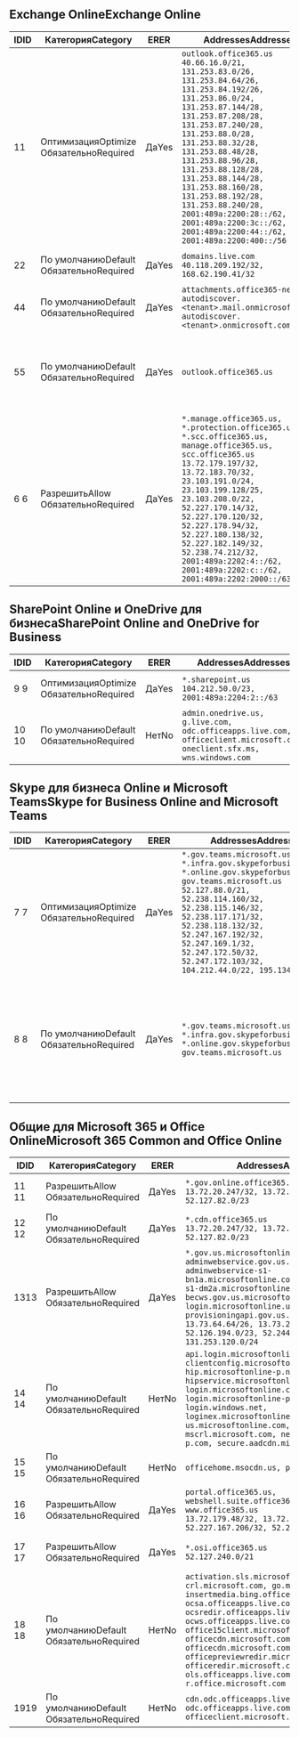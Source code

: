 <!--THIS FILE IS AUTOMATICALLY GENERATED. MANUAL CHANGES WILL BE OVERWRITTEN.-->
<!--Please contact the Office 365 Endpoints team with any questions.-->
<!--USGovGCCHigh endpoints version 2019020800-->
<!--File generated 2019-02-08 14:00:31.8700-->

## <a name="exchange-online"></a><span data-ttu-id="0fca8-101">Exchange Online</span><span class="sxs-lookup"><span data-stu-id="0fca8-101">Exchange Online</span></span>

<span data-ttu-id="0fca8-102">ID</span><span class="sxs-lookup"><span data-stu-id="0fca8-102">ID</span></span> | <span data-ttu-id="0fca8-103">Категория</span><span class="sxs-lookup"><span data-stu-id="0fca8-103">Category</span></span> | <span data-ttu-id="0fca8-104">ER</span><span class="sxs-lookup"><span data-stu-id="0fca8-104">ER</span></span> | <span data-ttu-id="0fca8-105">Addresses</span><span class="sxs-lookup"><span data-stu-id="0fca8-105">Addresses</span></span> | <span data-ttu-id="0fca8-106">Порты</span><span class="sxs-lookup"><span data-stu-id="0fca8-106">Ports</span></span>
-- | -------------------- | --- | ------------------------------------------------------------------------------------------------------------------------------------------------------------------------------------------------------------------------------------------------------------------------------------------------------------------------------------------------------------------------------------------------------------------------------------------------ | -------------------------------
<span data-ttu-id="0fca8-107">1</span><span class="sxs-lookup"><span data-stu-id="0fca8-107">1</span></span> | <span data-ttu-id="0fca8-108">Оптимизация</span><span class="sxs-lookup"><span data-stu-id="0fca8-108">Optimize</span></span><BR><span data-ttu-id="0fca8-109">Обязательно</span><span class="sxs-lookup"><span data-stu-id="0fca8-109">Required</span></span> | <span data-ttu-id="0fca8-110">Да</span><span class="sxs-lookup"><span data-stu-id="0fca8-110">Yes</span></span> | `outlook.office365.us`<BR>`40.66.16.0/21, 131.253.83.0/26, 131.253.84.64/26, 131.253.84.192/26, 131.253.86.0/24, 131.253.87.144/28, 131.253.87.208/28, 131.253.87.240/28, 131.253.88.0/28, 131.253.88.32/28, 131.253.88.48/28, 131.253.88.96/28, 131.253.88.128/28, 131.253.88.144/28, 131.253.88.160/28, 131.253.88.192/28, 131.253.88.240/28, 2001:489a:2200:28::/62, 2001:489a:2200:3c::/62, 2001:489a:2200:44::/62, 2001:489a:2200:400::/56` | <span data-ttu-id="0fca8-111">**TCP:** 443, 80</span><span class="sxs-lookup"><span data-stu-id="0fca8-111">**TCP:** 443, 80</span></span>
<span data-ttu-id="0fca8-112">2</span><span class="sxs-lookup"><span data-stu-id="0fca8-112">2</span></span> | <span data-ttu-id="0fca8-113">По умолчанию</span><span class="sxs-lookup"><span data-stu-id="0fca8-113">Default</span></span><BR><span data-ttu-id="0fca8-114">Обязательно</span><span class="sxs-lookup"><span data-stu-id="0fca8-114">Required</span></span> | <span data-ttu-id="0fca8-115">Да</span><span class="sxs-lookup"><span data-stu-id="0fca8-115">Yes</span></span> | `domains.live.com`<BR>`40.118.209.192/32, 168.62.190.41/32` | <span data-ttu-id="0fca8-116">**TCP:** 443, 80</span><span class="sxs-lookup"><span data-stu-id="0fca8-116">**TCP:** 443, 80</span></span>
<span data-ttu-id="0fca8-117">4</span><span class="sxs-lookup"><span data-stu-id="0fca8-117">4</span></span> | <span data-ttu-id="0fca8-118">По умолчанию</span><span class="sxs-lookup"><span data-stu-id="0fca8-118">Default</span></span><BR><span data-ttu-id="0fca8-119">Обязательно</span><span class="sxs-lookup"><span data-stu-id="0fca8-119">Required</span></span> | <span data-ttu-id="0fca8-120">Да</span><span class="sxs-lookup"><span data-stu-id="0fca8-120">Yes</span></span> | `attachments.office365-net.us, autodiscover.<tenant>.mail.onmicrosoft.com, autodiscover.<tenant>.onmicrosoft.com` | <span data-ttu-id="0fca8-121">**TCP:** 443, 80</span><span class="sxs-lookup"><span data-stu-id="0fca8-121">**TCP:** 443, 80</span></span>
<span data-ttu-id="0fca8-122">5</span><span class="sxs-lookup"><span data-stu-id="0fca8-122">5</span></span> | <span data-ttu-id="0fca8-123">По умолчанию</span><span class="sxs-lookup"><span data-stu-id="0fca8-123">Default</span></span><BR><span data-ttu-id="0fca8-124">Обязательно</span><span class="sxs-lookup"><span data-stu-id="0fca8-124">Required</span></span> | <span data-ttu-id="0fca8-125">Да</span><span class="sxs-lookup"><span data-stu-id="0fca8-125">Yes</span></span> | `outlook.office365.us` | <span data-ttu-id="0fca8-126">**TCP:** 143, 25, 587, 993, 995</span><span class="sxs-lookup"><span data-stu-id="0fca8-126">**TCP:** 143, 25, 587, 993, 995</span></span>
<span data-ttu-id="0fca8-127">6 </span><span class="sxs-lookup"><span data-stu-id="0fca8-127">6</span></span> | <span data-ttu-id="0fca8-128">Разрешить</span><span class="sxs-lookup"><span data-stu-id="0fca8-128">Allow</span></span><BR><span data-ttu-id="0fca8-129">Обязательно</span><span class="sxs-lookup"><span data-stu-id="0fca8-129">Required</span></span> | <span data-ttu-id="0fca8-130">Да</span><span class="sxs-lookup"><span data-stu-id="0fca8-130">Yes</span></span> | `*.manage.office365.us, *.protection.office365.us, *.scc.office365.us, manage.office365.us, scc.office365.us`<BR>`13.72.179.197/32, 13.72.183.70/32, 23.103.191.0/24, 23.103.199.128/25, 23.103.208.0/22, 52.227.170.14/32, 52.227.170.120/32, 52.227.178.94/32, 52.227.180.138/32, 52.227.182.149/32, 52.238.74.212/32, 2001:489a:2202:4::/62, 2001:489a:2202:c::/62, 2001:489a:2202:2000::/63` | <span data-ttu-id="0fca8-131">**TCP:** 25, 443</span><span class="sxs-lookup"><span data-stu-id="0fca8-131">**TCP:** 25, 443</span></span>

## <a name="sharepoint-online-and-onedrive-for-business"></a><span data-ttu-id="0fca8-132">SharePoint Online и OneDrive для бизнеса</span><span class="sxs-lookup"><span data-stu-id="0fca8-132">SharePoint Online and OneDrive for Business</span></span>

<span data-ttu-id="0fca8-133">ID</span><span class="sxs-lookup"><span data-stu-id="0fca8-133">ID</span></span> | <span data-ttu-id="0fca8-134">Категория</span><span class="sxs-lookup"><span data-stu-id="0fca8-134">Category</span></span> | <span data-ttu-id="0fca8-135">ER</span><span class="sxs-lookup"><span data-stu-id="0fca8-135">ER</span></span> | <span data-ttu-id="0fca8-136">Addresses</span><span class="sxs-lookup"><span data-stu-id="0fca8-136">Addresses</span></span> | <span data-ttu-id="0fca8-137">Порты</span><span class="sxs-lookup"><span data-stu-id="0fca8-137">Ports</span></span>
-- | -------------------- | --- | ----------------------------------------------------------------------------------------------------------------------- | ----------------
<span data-ttu-id="0fca8-138">9 </span><span class="sxs-lookup"><span data-stu-id="0fca8-138">9</span></span> | <span data-ttu-id="0fca8-139">Оптимизация</span><span class="sxs-lookup"><span data-stu-id="0fca8-139">Optimize</span></span><BR><span data-ttu-id="0fca8-140">Обязательно</span><span class="sxs-lookup"><span data-stu-id="0fca8-140">Required</span></span> | <span data-ttu-id="0fca8-141">Да</span><span class="sxs-lookup"><span data-stu-id="0fca8-141">Yes</span></span> | `*.sharepoint.us`<BR>`104.212.50.0/23, 2001:489a:2204:2::/63` | <span data-ttu-id="0fca8-142">**TCP:** 443, 80</span><span class="sxs-lookup"><span data-stu-id="0fca8-142">**TCP:** 443, 80</span></span>
<span data-ttu-id="0fca8-143">10 </span><span class="sxs-lookup"><span data-stu-id="0fca8-143">10</span></span> | <span data-ttu-id="0fca8-144">По умолчанию</span><span class="sxs-lookup"><span data-stu-id="0fca8-144">Default</span></span><BR><span data-ttu-id="0fca8-145">Обязательно</span><span class="sxs-lookup"><span data-stu-id="0fca8-145">Required</span></span> | <span data-ttu-id="0fca8-146">Нет</span><span class="sxs-lookup"><span data-stu-id="0fca8-146">No</span></span> | `admin.onedrive.us, g.live.com, odc.officeapps.live.com, officeclient.microsoft.com, oneclient.sfx.ms, wns.windows.com` | <span data-ttu-id="0fca8-147">**TCP:** 443, 80</span><span class="sxs-lookup"><span data-stu-id="0fca8-147">**TCP:** 443, 80</span></span>

## <a name="skype-for-business-online-and-microsoft-teams"></a><span data-ttu-id="0fca8-148">Skype для бизнеса Online и Microsoft Teams</span><span class="sxs-lookup"><span data-stu-id="0fca8-148">Skype for Business Online and Microsoft Teams</span></span>

<span data-ttu-id="0fca8-149">ID</span><span class="sxs-lookup"><span data-stu-id="0fca8-149">ID</span></span> | <span data-ttu-id="0fca8-150">Категория</span><span class="sxs-lookup"><span data-stu-id="0fca8-150">Category</span></span> | <span data-ttu-id="0fca8-151">ER</span><span class="sxs-lookup"><span data-stu-id="0fca8-151">ER</span></span> | <span data-ttu-id="0fca8-152">Addresses</span><span class="sxs-lookup"><span data-stu-id="0fca8-152">Addresses</span></span> | <span data-ttu-id="0fca8-153">Порты</span><span class="sxs-lookup"><span data-stu-id="0fca8-153">Ports</span></span>
-- | -------------------- | --- | --------------------------------------------------------------------------------------------------------------------------------------------------------------------------------------------------------------------------------------------------------------------------------------------------------------------------------- | --------------------------------------------------
<span data-ttu-id="0fca8-154">7 </span><span class="sxs-lookup"><span data-stu-id="0fca8-154">7</span></span> | <span data-ttu-id="0fca8-155">Оптимизация</span><span class="sxs-lookup"><span data-stu-id="0fca8-155">Optimize</span></span><BR><span data-ttu-id="0fca8-156">Обязательно</span><span class="sxs-lookup"><span data-stu-id="0fca8-156">Required</span></span> | <span data-ttu-id="0fca8-157">Да</span><span class="sxs-lookup"><span data-stu-id="0fca8-157">Yes</span></span> | `*.gov.teams.microsoft.us, *.infra.gov.skypeforbusiness.us, *.online.gov.skypeforbusiness.us, gov.teams.microsoft.us`<BR>`52.127.88.0/21, 52.238.114.160/32, 52.238.115.146/32, 52.238.117.171/32, 52.238.118.132/32, 52.247.167.192/32, 52.247.169.1/32, 52.247.172.50/32, 52.247.172.103/32, 104.212.44.0/22, 195.134.228.0/22` | <span data-ttu-id="0fca8-158">**TCP:** 443, 80</span><span class="sxs-lookup"><span data-stu-id="0fca8-158">**TCP:** 443, 80</span></span><BR><span data-ttu-id="0fca8-159">**UDP:** 3478</span><span class="sxs-lookup"><span data-stu-id="0fca8-159">**UDP:** 3478</span></span>
<span data-ttu-id="0fca8-160">8 </span><span class="sxs-lookup"><span data-stu-id="0fca8-160">8</span></span> | <span data-ttu-id="0fca8-161">По умолчанию</span><span class="sxs-lookup"><span data-stu-id="0fca8-161">Default</span></span><BR><span data-ttu-id="0fca8-162">Обязательно</span><span class="sxs-lookup"><span data-stu-id="0fca8-162">Required</span></span> | <span data-ttu-id="0fca8-163">Да</span><span class="sxs-lookup"><span data-stu-id="0fca8-163">Yes</span></span> | `*.gov.teams.microsoft.us, *.infra.gov.skypeforbusiness.us, *.online.gov.skypeforbusiness.us, gov.teams.microsoft.us` | <span data-ttu-id="0fca8-164">**TCP:** 5061, 50000–59999</span><span class="sxs-lookup"><span data-stu-id="0fca8-164">**TCP:** 5061, 50000-59999</span></span><BR><span data-ttu-id="0fca8-165">**UDP:** 50000–59999</span><span class="sxs-lookup"><span data-stu-id="0fca8-165">**UDP:** 50000-59999</span></span>

## <a name="microsoft-365-common-and-office-online"></a><span data-ttu-id="0fca8-166">Общие для Microsoft 365 и Office Online</span><span class="sxs-lookup"><span data-stu-id="0fca8-166">Microsoft 365 Common and Office Online</span></span>

<span data-ttu-id="0fca8-167">ID</span><span class="sxs-lookup"><span data-stu-id="0fca8-167">ID</span></span> | <span data-ttu-id="0fca8-168">Категория</span><span class="sxs-lookup"><span data-stu-id="0fca8-168">Category</span></span> | <span data-ttu-id="0fca8-169">ER</span><span class="sxs-lookup"><span data-stu-id="0fca8-169">ER</span></span> | <span data-ttu-id="0fca8-170">Addresses</span><span class="sxs-lookup"><span data-stu-id="0fca8-170">Addresses</span></span> | <span data-ttu-id="0fca8-171">Порты</span><span class="sxs-lookup"><span data-stu-id="0fca8-171">Ports</span></span>
-- | ------------------- | --- | ---------------------------------------------------------------------------------------------------------------------------------------------------------------------------------------------------------------------------------------------------------------------------------------------------------------------------------------------------------------------------------------------- | ----------------
<span data-ttu-id="0fca8-172">11 </span><span class="sxs-lookup"><span data-stu-id="0fca8-172">11</span></span> | <span data-ttu-id="0fca8-173">Разрешить</span><span class="sxs-lookup"><span data-stu-id="0fca8-173">Allow</span></span><BR><span data-ttu-id="0fca8-174">Обязательно</span><span class="sxs-lookup"><span data-stu-id="0fca8-174">Required</span></span> | <span data-ttu-id="0fca8-175">Да</span><span class="sxs-lookup"><span data-stu-id="0fca8-175">Yes</span></span> | `*.gov.online.office365.us`<BR>`13.72.20.247/32, 13.72.185.126/32, 52.127.82.0/23` | <span data-ttu-id="0fca8-176">**TCP:** 443</span><span class="sxs-lookup"><span data-stu-id="0fca8-176">**TCP:** 443</span></span>
<span data-ttu-id="0fca8-177">12 </span><span class="sxs-lookup"><span data-stu-id="0fca8-177">12</span></span> | <span data-ttu-id="0fca8-178">По умолчанию</span><span class="sxs-lookup"><span data-stu-id="0fca8-178">Default</span></span><BR><span data-ttu-id="0fca8-179">Обязательно</span><span class="sxs-lookup"><span data-stu-id="0fca8-179">Required</span></span> | <span data-ttu-id="0fca8-180">Да</span><span class="sxs-lookup"><span data-stu-id="0fca8-180">Yes</span></span> | `*.cdn.office365.us`<BR>`13.72.20.247/32, 13.72.185.126/32, 52.127.82.0/23` | <span data-ttu-id="0fca8-181">**TCP:** 443</span><span class="sxs-lookup"><span data-stu-id="0fca8-181">**TCP:** 443</span></span>
<span data-ttu-id="0fca8-182">13</span><span class="sxs-lookup"><span data-stu-id="0fca8-182">13</span></span> | <span data-ttu-id="0fca8-183">Разрешить</span><span class="sxs-lookup"><span data-stu-id="0fca8-183">Allow</span></span><BR><span data-ttu-id="0fca8-184">Обязательно</span><span class="sxs-lookup"><span data-stu-id="0fca8-184">Required</span></span> | <span data-ttu-id="0fca8-185">Да</span><span class="sxs-lookup"><span data-stu-id="0fca8-185">Yes</span></span> | `*.gov.us.microsoftonline.com, adminwebservice.gov.us.microsoftonline.com, adminwebservice-s1-bn1a.microsoftonline.com, adminwebservice-s1-dm2a.microsoftonline.com, becws.gov.us.microsoftonline.com, login.microsoftonline.us, provisioningapi.gov.us.microsoftonline.com`<BR>`13.73.64.64/26, 13.73.208.128/25, 52.126.194.0/23, 52.244.120.128/25, 131.253.120.0/24` | <span data-ttu-id="0fca8-186">**TCP:** 443</span><span class="sxs-lookup"><span data-stu-id="0fca8-186">**TCP:** 443</span></span>
<span data-ttu-id="0fca8-187">14 </span><span class="sxs-lookup"><span data-stu-id="0fca8-187">14</span></span> | <span data-ttu-id="0fca8-188">По умолчанию</span><span class="sxs-lookup"><span data-stu-id="0fca8-188">Default</span></span><BR><span data-ttu-id="0fca8-189">Обязательно</span><span class="sxs-lookup"><span data-stu-id="0fca8-189">Required</span></span> | <span data-ttu-id="0fca8-190">Нет</span><span class="sxs-lookup"><span data-stu-id="0fca8-190">No</span></span> | `api.login.microsoftonline.com, clientconfig.microsoftonline-p.net, hip.microsoftonline-p.net, hipservice.microsoftonline.com, login.microsoftonline.com, login.microsoftonline-p.com, login.windows.net, loginex.microsoftonline.com, login-us.microsoftonline.com, mscrl.microsoft.com, nexus.microsoftonline-p.com, secure.aadcdn.microsoftonline-p.com` | <span data-ttu-id="0fca8-191">**TCP:** 443</span><span class="sxs-lookup"><span data-stu-id="0fca8-191">**TCP:** 443</span></span>
<span data-ttu-id="0fca8-192">15 </span><span class="sxs-lookup"><span data-stu-id="0fca8-192">15</span></span> | <span data-ttu-id="0fca8-193">По умолчанию</span><span class="sxs-lookup"><span data-stu-id="0fca8-193">Default</span></span><BR><span data-ttu-id="0fca8-194">Обязательно</span><span class="sxs-lookup"><span data-stu-id="0fca8-194">Required</span></span> | <span data-ttu-id="0fca8-195">Нет</span><span class="sxs-lookup"><span data-stu-id="0fca8-195">No</span></span> | `officehome.msocdn.us, prod.msocdn.us` | <span data-ttu-id="0fca8-196">**TCP:** 443, 80</span><span class="sxs-lookup"><span data-stu-id="0fca8-196">**TCP:** 443, 80</span></span>
<span data-ttu-id="0fca8-197">16 </span><span class="sxs-lookup"><span data-stu-id="0fca8-197">16</span></span> | <span data-ttu-id="0fca8-198">Разрешить</span><span class="sxs-lookup"><span data-stu-id="0fca8-198">Allow</span></span><BR><span data-ttu-id="0fca8-199">Обязательно</span><span class="sxs-lookup"><span data-stu-id="0fca8-199">Required</span></span> | <span data-ttu-id="0fca8-200">Да</span><span class="sxs-lookup"><span data-stu-id="0fca8-200">Yes</span></span> | `portal.office365.us, webshell.suite.office365.us, www.office365.us`<BR>`13.72.179.48/32, 13.72.188.8/32, 52.227.167.206/32, 52.227.170.242/32` | <span data-ttu-id="0fca8-201">**TCP:** 443, 80</span><span class="sxs-lookup"><span data-stu-id="0fca8-201">**TCP:** 443, 80</span></span>
<span data-ttu-id="0fca8-202">17 </span><span class="sxs-lookup"><span data-stu-id="0fca8-202">17</span></span> | <span data-ttu-id="0fca8-203">Разрешить</span><span class="sxs-lookup"><span data-stu-id="0fca8-203">Allow</span></span><BR><span data-ttu-id="0fca8-204">Обязательно</span><span class="sxs-lookup"><span data-stu-id="0fca8-204">Required</span></span> | <span data-ttu-id="0fca8-205">Да</span><span class="sxs-lookup"><span data-stu-id="0fca8-205">Yes</span></span> | `*.osi.office365.us`<BR>`52.127.240.0/21` | <span data-ttu-id="0fca8-206">**TCP:** 443</span><span class="sxs-lookup"><span data-stu-id="0fca8-206">**TCP:** 443</span></span>
<span data-ttu-id="0fca8-207">18 </span><span class="sxs-lookup"><span data-stu-id="0fca8-207">18</span></span> | <span data-ttu-id="0fca8-208">По умолчанию</span><span class="sxs-lookup"><span data-stu-id="0fca8-208">Default</span></span><BR><span data-ttu-id="0fca8-209">Обязательно</span><span class="sxs-lookup"><span data-stu-id="0fca8-209">Required</span></span> | <span data-ttu-id="0fca8-210">Нет</span><span class="sxs-lookup"><span data-stu-id="0fca8-210">No</span></span> | `activation.sls.microsoft.com, crl.microsoft.com, go.microsoft.com, insertmedia.bing.office.net, ocsa.officeapps.live.com, ocsredir.officeapps.live.com, ocws.officeapps.live.com, office15client.microsoft.com, officecdn.microsoft.com, officecdn.microsoft.com.edgesuite.net, officepreviewredir.microsoft.com, officeredir.microsoft.com, ols.officeapps.live.com, r.office.microsoft.com` | <span data-ttu-id="0fca8-211">**TCP:** 443, 80</span><span class="sxs-lookup"><span data-stu-id="0fca8-211">**TCP:** 443, 80</span></span>
<span data-ttu-id="0fca8-212">19</span><span class="sxs-lookup"><span data-stu-id="0fca8-212">19</span></span> | <span data-ttu-id="0fca8-213">По умолчанию</span><span class="sxs-lookup"><span data-stu-id="0fca8-213">Default</span></span><BR><span data-ttu-id="0fca8-214">Обязательно</span><span class="sxs-lookup"><span data-stu-id="0fca8-214">Required</span></span> | <span data-ttu-id="0fca8-215">Нет</span><span class="sxs-lookup"><span data-stu-id="0fca8-215">No</span></span> | `cdn.odc.officeapps.live.com, odc.officeapps.live.com, officeclient.microsoft.com` | <span data-ttu-id="0fca8-216">**TCP:** 443, 80</span><span class="sxs-lookup"><span data-stu-id="0fca8-216">**TCP:** 443, 80</span></span>
